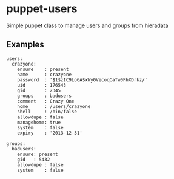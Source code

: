 puppet-users
============

Simple puppet class to manage users and groups from hieradata

## Examples

```
users:
  crazyone:
    ensure    : present
    name      : crazyone
    password  : '$1$zIC9Lo6A$xWy0VecoqCaTw0FhXDrkz/'
    uid       : 176543
    gid       : 2345
    groups    : badusers
    comment   : Crazy One
    home      : /users/crazyone
    shell     : /bin/false
    allowdupe : false
    managehome: true
    system    : false
    expiry    : '2013-12-31'
    
groups:
  badusers:
    ensure: present
    gid   : 5432
    allowdupe : false
    system    : false
```
